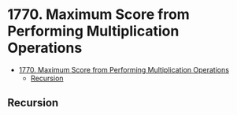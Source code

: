 # 1770. Maximum Score from Performing Multiplication Operations

- [1770. Maximum Score from Performing Multiplication Operations](#1770-maximum-score-from-performing-multiplication-operations)
  - [Recursion](#recursion)


## Recursion


